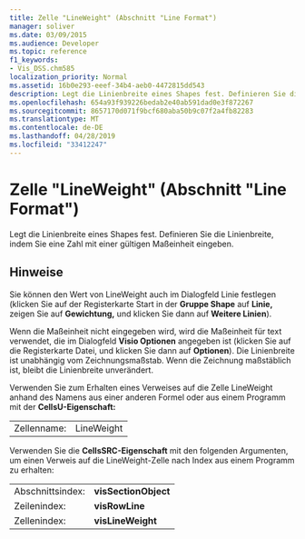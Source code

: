 ```yaml
---
title: Zelle "LineWeight" (Abschnitt "Line Format")
manager: soliver
ms.date: 03/09/2015
ms.audience: Developer
ms.topic: reference
f1_keywords:
- Vis_DSS.chm585
localization_priority: Normal
ms.assetid: 16b0e293-eeef-34b4-aeb0-4472815dd543
description: Legt die Linienbreite eines Shapes fest. Definieren Sie die Linienbreite, indem Sie eine Zahl mit einer gültigen Maßeinheit eingeben.
ms.openlocfilehash: 654a93f939226bedab2e40ab591dad0e3f872267
ms.sourcegitcommit: 8657170d071f9bcf680aba50b9c07f2a4fb82283
ms.translationtype: MT
ms.contentlocale: de-DE
ms.lasthandoff: 04/28/2019
ms.locfileid: "33412247"
---
```

# <a name="lineweight-cell-line-format-section"></a>Zelle "LineWeight" (Abschnitt "Line Format")

Legt die Linienbreite eines Shapes fest. Definieren Sie die Linienbreite, indem Sie eine Zahl mit einer gültigen Maßeinheit eingeben.
  
## <a name="remarks"></a>Hinweise

Sie können den Wert von LineWeight auch im  Dialogfeld Linie festlegen (klicken Sie auf der Registerkarte Start in der **Gruppe Shape** auf **Linie,** zeigen Sie auf **Gewichtung,** und klicken Sie dann auf **Weitere Linien**). 
  
Wenn die Maßeinheit nicht eingegeben wird, wird die Maßeinheit für text verwendet, die  im Dialogfeld **Visio Optionen** angegeben ist (klicken Sie auf die Registerkarte Datei, und klicken Sie dann auf **Optionen**). Die Linienbreite ist unabhängig vom Zeichnungsmaßstab. Wenn die Zeichnung maßstäblich ist, bleibt die Linienbreite unverändert. 
  
Verwenden Sie zum Erhalten eines Verweises auf die Zelle LineWeight anhand des Namens aus einer anderen Formel oder aus einem Programm mit der **CellsU-Eigenschaft:** 
  
|||
|:-----|:-----|
| Zellenname:  <br/> | LineWeight  <br/> |
   
Verwenden Sie die **CellsSRC-Eigenschaft** mit den folgenden Argumenten, um einen Verweis auf die LineWeight-Zelle nach Index aus einem Programm zu erhalten: 
  
|||
|:-----|:-----|
| Abschnittsindex:  <br/> |**visSectionObject** <br/> |
| Zeilenindex:  <br/> |**visRowLine** <br/> |
| Zellenindex:  <br/> |**visLineWeight** <br/> |
   

